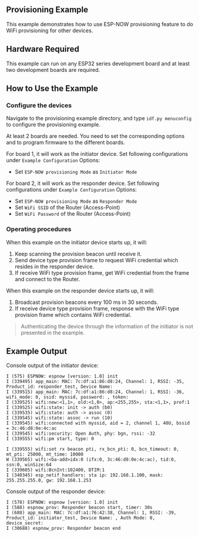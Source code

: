 ## Provisioning Example

This example demonstrates how to use ESP-NOW provisioning feature to do WiFi provisioning for other devices.

## Hardware Required

This example can run on any ESP32 series development board and at least two development boards are required.

## How to Use the Example

### Configure the devices

Navigate to the provisioning example directory, and type `idf.py menuconfig` to configure the provisioning example.

At least 2 boards are needed. You need to set the corresponding options and to program firmware to the different boards.

For board 1, it will work as the initiator device. Set following configurations under `Example Configuration` Options:
* Set `ESP-NOW provisioning Mode` as `Initiator Mode`

For board 2, it will work as the responder device. Set following configurations under `Example Configuration` Options:
* Set `ESP-NOW provisioning Mode` as `Responder Mode`
* Set `WiFi SSID` of the Router (Access-Point)
* Set `WiFi Password` of the Router (Access-Point)

### Operating procedures

When this example on the initiator device starts up, it will:

1. Keep scanning the provision beacon until receive it.
2. Send device type provision frame to request WiFi credential which resides in the responder device.
3. If receive WiFi type provision frame, get WiFi credential from the frame and connect to the Router.

When this example on the responder device starts up, it will:

1. Broadcast provision beacons every 100 ms in 30 seconds.
2. If receive device type provision frame, response with the WiFi type provision frame which contains WiFi credential.

> Authenticating the device through the information of the initiator is not presented in the example.

## Example Output

Console output of the initiator device:

```
I (575) ESPNOW: espnow [version: 1.0] init
I (339495) app_main: MAC: 7c:df:a1:86:d8:24, Channel: 1, RSSI: -35, Product_id: responder_test, Device Name: 
I (339515) app_main: MAC: 7c:df:a1:86:d8:24, Channel: 1, RSSI: -36, wifi_mode: 0, ssid: myssid, password: , token: 
I (339525) wifi:new:<1,1>, old:<1,0>, ap:<255,255>, sta:<1,1>, prof:1
I (339525) wifi:state: init -> auth (b0)
I (339535) wifi:state: auth -> assoc (0)
I (339545) wifi:state: assoc -> run (10)
I (339545) wifi:connected with myssid, aid = 2, channel 1, 40U, bssid = 3c:46:d8:0e:4c:ac
I (339545) wifi:security: Open Auth, phy: bgn, rssi: -32
I (339555) wifi:pm start, type: 0

I (339555) wifi:set rx beacon pti, rx_bcn_pti: 0, bcn_timeout: 0, mt_pti: 25000, mt_time: 10000
W (339565) wifi:<ba-add>idx:0 (ifx:0, 3c:46:d8:0e:4c:ac), tid:0, ssn:0, winSize:64
I (339605) wifi:BcnInt:102400, DTIM:1
I (340345) esp_netif_handlers: sta ip: 192.168.1.100, mask: 255.255.255.0, gw: 192.168.1.253
```

Console output of the responder device:

```
I (578) ESPNOW: espnow [version: 1.0] init
I (588) espnow_prov: Responder beacon start, timer: 30s
I (688) app_main: MAC: 7c:df:a1:76:42:38, Channel: 1, RSSI: -39, Product_id: initiator_test, Device Name: , Auth Mode: 0, device_secret: 
I (30688) espnow_prov: Responder beacon end
```
